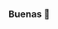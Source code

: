 ### Buenas 👋

<!--
**audaz-AZ/audaz-AZ** is a ✨*special*✨ repository because its `README.md` (this file) appears on your GitHub profile.

Here are some ideas to get you started:

### - 🔭 I’m currently working on lua and html
### - 🌱 I’m currently learning css and js
